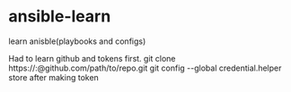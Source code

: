 # ansible-learn
learn anisble(playbooks and configs)

Had to learn github and tokens first.
git clone https://<USERNAME>:<PASSWORD>@github.com/path/to/repo.git
git config --global credential.helper store
after making token

